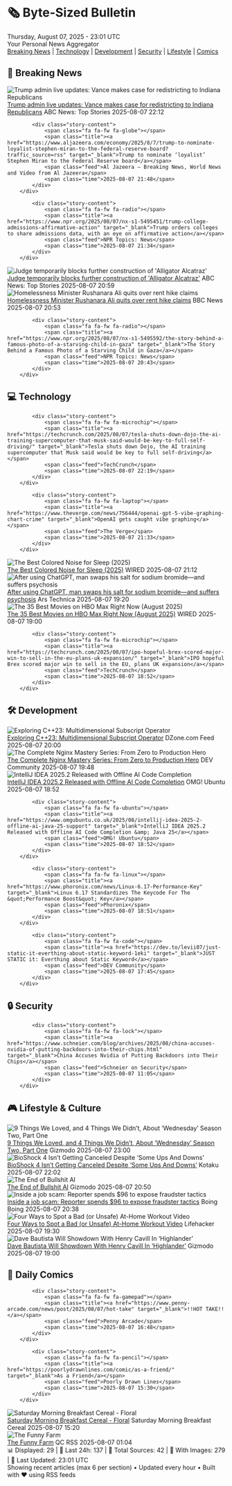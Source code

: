 <!-- Processing 54 RSS feeds at 2025-08-07 23:01:40 UTC -->
<!-- Processing: Penny Arcade -->
<!-- Processing: Poorly Drawn Lines -->
<!-- Processing: Garfield -->
<!-- Processing: Cyanide & Happiness -->
<!-- Processing: Questionable Content -->
<!-- Processing: Girl Genius -->
<!-- Processing: BBC Breaking News -->
<!-- Processing: Al Jazeera Breaking News -->
<!-- Processing: CBC News -->
<!-- Error processing https://rss.cbc.ca/lineup/topstories.xml: The read operation timed out -->
<!-- Processing: Reuters Top News -->
<!-- Processing: Reuters World News -->
<!-- Processing: Associated Press Breaking -->
<!-- Processing: ABC News Breaking -->
<!-- Processing: NBC News Breaking -->
<!-- Processing: TechCrunch -->
<!-- Processing: The Verge -->
<!-- Processing: O'Reilly Radar -->
<!-- Processing: WIRED -->
<!-- Processing: It's FOSS -->
<!-- Processing: DistroWatch -->
<!-- Processing: GitLab Blog -->
<!-- Processing: Martin Fowler -->
<!-- Processing: Gizmodo -->
<!-- Processing: Kotaku -->
<!-- Processing: Schneier on Security -->
<!-- Generated 5 new posts out of 25 feeds processed -->
<div class="newspaper-header">
    <h1 class="newspaper-title">🗞️ Byte-Sized Bulletin</h1>
    <div class="newspaper-date">Thursday, August 07, 2025 - 23:01 UTC</div>
    <div class="newspaper-subtitle">Your Personal News Aggregator</div>
</div>

<div class="newspaper-nav">
    <a href="#breaking">Breaking News</a> |
    <a href="#tech">Technology</a> |
    <a href="#dev">Development</a> |
    <a href="#security">Security</a> |
    <a href="#lifestyle">Lifestyle</a> |
    <a href="#webcomics">Comics</a>
</div>

<div class="news-section breaking-news" id="breaking">
<h2 class="section-header">🚨 Breaking News</h2>
<div class="stories-container">
<div class="story">
            <img src="https://s.abcnews.com/images/US/jd-vance-1-gty-gmh-250807_1754575456353_hpMain_4x3t_384.jpg" alt="Trump admin live updates: Vance makes case for redistricting to Indiana Republicans" class="story-image" loading="lazy" onerror="this.style.display='none'">
            <div class="story-content">
                <span class="fa fa-fw fa-tv"></span>
                <span class="title"><a href="https://abcnews.go.com/Politics/live-updates/trump-admin-live-updates/?id=124336385" target="_blank">Trump admin live updates: Vance makes case for redistricting to Indiana Republicans</a></span>
                <span class="feed">ABC News: Top Stories</span>
                <span class="time">2025-08-07 22:12</span>
            </div>
        </div>
<div class="story">
            
            <div class="story-content">
                <span class="fa fa-fw fa-globe"></span>
                <span class="title"><a href="https://www.aljazeera.com/economy/2025/8/7/trump-to-nominate-loyalist-stephen-miran-to-the-federal-reserve-board?traffic_source=rss" target="_blank">Trump to nominate ‘loyalist’ Stephen Miran to the Federal Reserve board</a></span>
                <span class="feed">Al Jazeera – Breaking News, World News and Video from Al Jazeera</span>
                <span class="time">2025-08-07 21:48</span>
            </div>
        </div>
<div class="story">
            
            <div class="story-content">
                <span class="fa fa-fw fa-radio"></span>
                <span class="title"><a href="https://www.npr.org/2025/08/07/nx-s1-5495451/trump-college-admissions-affirmative-action" target="_blank">Trump orders colleges to share admissions data, with an eye on affirmative action</a></span>
                <span class="feed">NPR Topics: News</span>
                <span class="time">2025-08-07 21:34</span>
            </div>
        </div>
<div class="story">
            <img src="https://s.abcnews.com/images/US/alligator-alcatraz-rt-jef-250807_1754594437294_hpMain_4x3t_384.jpg" alt="Judge temporarily blocks further construction of &#x27;Alligator Alcatraz&#x27;" class="story-image" loading="lazy" onerror="this.style.display='none'">
            <div class="story-content">
                <span class="fa fa-fw fa-tv"></span>
                <span class="title"><a href="https://abcnews.go.com/US/judge-temporarily-blocks-construction-alligator-alcatraz-immigrant-detention/story?id=124459998" target="_blank">Judge temporarily blocks further construction of &#x27;Alligator Alcatraz&#x27;</a></span>
                <span class="feed">ABC News: Top Stories</span>
                <span class="time">2025-08-07 20:59</span>
            </div>
        </div>
<div class="story">
            <img src="https://ichef.bbci.co.uk/ace/standard/240/cpsprodpb/6835/live/23eb6180-73c7-11f0-a73a-9fc4cd34ad2c.jpg" alt="Homelessness Minister Rushanara Ali quits over rent hike claims" class="story-image" loading="lazy" onerror="this.style.display='none'">
            <div class="story-content">
                <span class="fa fa-fw fa-flag"></span>
                <span class="title"><a href="https://www.bbc.com/news/articles/clyd3l2x2n8o?at_medium=RSS&at_campaign=rss" target="_blank">Homelessness Minister Rushanara Ali quits over rent hike claims</a></span>
                <span class="feed">BBC News</span>
                <span class="time">2025-08-07 20:53</span>
            </div>
        </div>
<div class="story">
            
            <div class="story-content">
                <span class="fa fa-fw fa-radio"></span>
                <span class="title"><a href="https://www.npr.org/2025/08/07/nx-s1-5495592/the-story-behind-a-famous-photo-of-a-starving-child-in-gaza" target="_blank">The Story Behind a Famous Photo of a Starving Child in Gaza</a></span>
                <span class="feed">NPR Topics: News</span>
                <span class="time">2025-08-07 20:43</span>
            </div>
        </div>
</div>
</div>
<div class="news-section tech-news" id="tech">
<h2 class="section-header">💻 Technology</h2>
<div class="stories-container">
<div class="story">
            
            <div class="story-content">
                <span class="fa fa-fw fa-microchip"></span>
                <span class="title"><a href="https://techcrunch.com/2025/08/07/tesla-shuts-down-dojo-the-ai-training-supercomputer-that-musk-said-would-be-key-to-full-self-driving/" target="_blank">Tesla shuts down Dojo, the AI training supercomputer that Musk said would be key to full self-driving</a></span>
                <span class="feed">TechCrunch</span>
                <span class="time">2025-08-07 22:19</span>
            </div>
        </div>
<div class="story">
            
            <div class="story-content">
                <span class="fa fa-fw fa-laptop"></span>
                <span class="title"><a href="https://www.theverge.com/news/756444/openai-gpt-5-vibe-graphing-chart-crime" target="_blank">OpenAI gets caught vibe graphing</a></span>
                <span class="feed">The Verge</span>
                <span class="time">2025-08-07 21:33</span>
            </div>
        </div>
<div class="story">
            <img src="https://media.wired.com/photos/6894ef71cde90d1b11cdf381/master/pass/The%20Best%20Colored%20Noise%20for%20Sleep.png" alt="The Best Colored Noise for Sleep (2025)" class="story-image" loading="lazy" onerror="this.style.display='none'">
            <div class="story-content">
                <span class="fa fa-fw fa-bolt"></span>
                <span class="title"><a href="https://www.wired.com/story/best-noise-for-sleep/" target="_blank">The Best Colored Noise for Sleep (2025)</a></span>
                <span class="feed">WIRED</span>
                <span class="time">2025-08-07 21:12</span>
            </div>
        </div>
<div class="story">
            <img src="https://cdn.arstechnica.net/wp-content/uploads/2025/08/GettyImages-2201240678-500x500-1754591905.jpg" alt="After using ChatGPT, man swaps his salt for sodium bromide—and suffers psychosis" class="story-image" loading="lazy" onerror="this.style.display='none'">
            <div class="story-content">
                <span class="fa fa-fw fa-cog"></span>
                <span class="title"><a href="https://arstechnica.com/health/2025/08/after-using-chatgpt-man-swaps-his-salt-for-sodium-bromide-and-suffers-psychosis/" target="_blank">After using ChatGPT, man swaps his salt for sodium bromide—and suffers psychosis</a></span>
                <span class="feed">Ars Technica</span>
                <span class="time">2025-08-07 19:20</span>
            </div>
        </div>
<div class="story">
            <img src="https://media.wired.com/photos/6894d7cc3d2a7b99d85f5e7d/master/pass/HBO-Movie-Guide-Culture-rev-1-FD6-07734_High_Res_JPEG.jpg" alt="The 35 Best Movies on HBO Max Right Now (August 2025)" class="story-image" loading="lazy" onerror="this.style.display='none'">
            <div class="story-content">
                <span class="fa fa-fw fa-bolt"></span>
                <span class="title"><a href="https://www.wired.com/story/best-movies-hbo-max-right-now/" target="_blank">The 35 Best Movies on HBO Max Right Now (August 2025)</a></span>
                <span class="feed">WIRED</span>
                <span class="time">2025-08-07 19:00</span>
            </div>
        </div>
<div class="story">
            
            <div class="story-content">
                <span class="fa fa-fw fa-microchip"></span>
                <span class="title"><a href="https://techcrunch.com/2025/08/07/ipo-hopeful-brex-scored-major-win-to-sell-in-the-eu-plans-uk-expansion/" target="_blank">IPO hopeful Brex scored major win to sell in the EU, plans UK expansion</a></span>
                <span class="feed">TechCrunch</span>
                <span class="time">2025-08-07 18:52</span>
            </div>
        </div>
</div>
</div>
<div class="news-section dev-news" id="dev">
<h2 class="section-header">🛠️ Development</h2>
<div class="stories-container">
<div class="story">
            <img src="https://dz2cdn1.dzone.com/thumbnail?fid=18551777&w=600" alt="Exploring C++23: Multidimensional Subscript Operator" class="story-image" loading="lazy" onerror="this.style.display='none'">
            <div class="story-content">
                <span class="fa fa-fw fa-newspaper"></span>
                <span class="title"><a href="https://dzone.com/articles/c23-multidimensional-subscript-operator" target="_blank">Exploring C++23: Multidimensional Subscript Operator</a></span>
                <span class="feed">DZone.com Feed</span>
                <span class="time">2025-08-07 20:00</span>
            </div>
        </div>
<div class="story">
            <img src="https://media2.dev.to/dynamic/image/width=800%2Cheight=%2Cfit=scale-down%2Cgravity=auto%2Cformat=auto/https%3A%2F%2Fdev-to-uploads.s3.amazonaws.com%2Fuploads%2Farticles%2Fu327rdk5y586nr1a676z.jpg" alt="The Complete Nginx Mastery Series: From Zero to Production Hero" class="story-image" loading="lazy" onerror="this.style.display='none'">
            <div class="story-content">
                <span class="fa fa-fw fa-code"></span>
                <span class="title"><a href="https://dev.to/unkletayo/the-complete-nginx-mastery-series-from-zero-to-production-hero-5cg" target="_blank">The Complete Nginx Mastery Series: From Zero to Production Hero</a></span>
                <span class="feed">DEV Community</span>
                <span class="time">2025-08-07 19:48</span>
            </div>
        </div>
<div class="story">
            <img src="https://i0.wp.com/www.omgubuntu.co.uk/wp-content/uploads/2025/08/intellij.jpg?resize=406%2C232&amp;ssl=1" alt="IntelliJ IDEA 2025.2 Released with Offline AI Code Completion" class="story-image" loading="lazy" onerror="this.style.display='none'">
            <div class="story-content">
                <span class="fa fa-fw fa-ubuntu"></span>
                <span class="title"><a href="https://www.omgubuntu.co.uk/2025/08/intellij-idea-2025-2-offline-ai-java-25-support" target="_blank">IntelliJ IDEA 2025.2 Released with Offline AI Code Completion</a></span>
                <span class="feed">OMG! Ubuntu</span>
                <span class="time">2025-08-07 18:52</span>
            </div>
        </div>
<div class="story">
            
            <div class="story-content">
                <span class="fa fa-fw fa-ubuntu"></span>
                <span class="title"><a href="https://www.omgubuntu.co.uk/2025/08/intellij-idea-2025-2-offline-ai-java-25-support" target="_blank">IntelliJ IDEA 2025.2 Released with Offline AI Code Completion &amp; Java 25</a></span>
                <span class="feed">OMG! Ubuntu</span>
                <span class="time">2025-08-07 18:52</span>
            </div>
        </div>
<div class="story">
            
            <div class="story-content">
                <span class="fa fa-fw fa-linux"></span>
                <span class="title"><a href="https://www.phoronix.com/news/Linux-6.17-Performance-Key" target="_blank">Linux 6.17 Standardizes The Keycode For The &quot;Performance Boost&quot; Key</a></span>
                <span class="feed">Phoronix</span>
                <span class="time">2025-08-07 18:51</span>
            </div>
        </div>
<div class="story">
            
            <div class="story-content">
                <span class="fa fa-fw fa-code"></span>
                <span class="title"><a href="https://dev.to/levii07/just-static-it-everthing-about-static-keyword-1eki" target="_blank">JUST STATIC it: Everthing about Static Keyword</a></span>
                <span class="feed">DEV Community</span>
                <span class="time">2025-08-07 17:45</span>
            </div>
        </div>
</div>
</div>
<div class="news-section security-news" id="security">
<h2 class="section-header">🔒 Security</h2>
<div class="stories-container">
<div class="story">
            
            <div class="story-content">
                <span class="fa fa-fw fa-lock"></span>
                <span class="title"><a href="https://www.schneier.com/blog/archives/2025/08/china-accuses-nvidia-of-putting-backdoors-into-their-chips.html" target="_blank">China Accuses Nvidia of Putting Backdoors into Their Chips</a></span>
                <span class="feed">Schneier on Security</span>
                <span class="time">2025-08-07 11:05</span>
            </div>
        </div>
</div>
</div>
<div class="news-section lifestyle-news" id="lifestyle">
<h2 class="section-header">🎮 Lifestyle & Culture</h2>
<div class="stories-container">
<div class="story">
            <img src="https://gizmodo.com/app/uploads/2025/08/Wednesday-Enid-Netflix-.jpg" alt="9 Things We Loved, and 4 Things We Didn’t, About ‘Wednesday’ Season Two, Part One" class="story-image" loading="lazy" onerror="this.style.display='none'">
            <div class="story-content">
                <span class="fa fa-fw fa-computer"></span>
                <span class="title"><a href="https://gizmodo.com/wednesday-season-2-part-one-spoilers-liked-didnt-like-2000640176" target="_blank">9 Things We Loved, and 4 Things We Didn’t, About ‘Wednesday’ Season Two, Part One</a></span>
                <span class="feed">Gizmodo</span>
                <span class="time">2025-08-07 23:00</span>
            </div>
        </div>
<div class="story">
            <img src="https://kotaku.com/app/uploads/2024/07/b217b25f792cd2f155ae86b9fe8974fe.jpg" alt="BioShock 4 Isn’t Getting Canceled Despite ‘Some Ups And Downs’" class="story-image" loading="lazy" onerror="this.style.display='none'">
            <div class="story-content">
                <span class="fa fa-fw fa-gamepad"></span>
                <span class="title"><a href="https://kotaku.com/bioshock-4-not-canceled-movie-judas-ken-levine-2000616424" target="_blank">BioShock 4 Isn’t Getting Canceled Despite ‘Some Ups And Downs’</a></span>
                <span class="feed">Kotaku</span>
                <span class="time">2025-08-07 22:02</span>
            </div>
        </div>
<div class="story">
            <img src="https://gizmodo.com/app/uploads/2025/05/OpenAI-ChatGPT.jpg" alt="The End of Bullshit AI" class="story-image" loading="lazy" onerror="this.style.display='none'">
            <div class="story-content">
                <span class="fa fa-fw fa-computer"></span>
                <span class="title"><a href="https://gizmodo.com/the-end-of-bullshit-ai-2000640302" target="_blank">The End of Bullshit AI</a></span>
                <span class="feed">Gizmodo</span>
                <span class="time">2025-08-07 20:50</span>
            </div>
        </div>
<div class="story">
            <img src="https://i0.wp.com/boingboing.net/wp-content/uploads/2025/08/Scam-text.jpg?fit=1200%2C827&amp;quality=60&amp;ssl=1" alt="Inside a job scam: Reporter spends $96 to expose fraudster tactics" class="story-image" loading="lazy" onerror="this.style.display='none'">
            <div class="story-content">
                <span class="fa fa-fw fa-arrow-right"></span>
                <span class="title"><a href="https://boingboing.net/2025/08/07/inside-a-job-scam-reporter-spends-96-to-expose-fraudster-tactics.html" target="_blank">Inside a job scam: Reporter spends $96 to expose fraudster tactics</a></span>
                <span class="feed">Boing Boing</span>
                <span class="time">2025-08-07 20:38</span>
            </div>
        </div>
<div class="story">
            <img src="https://lifehacker.com/imagery/articles/01K22YG14R023CH6WF85JG9EV4/hero-image.png" alt="Four Ways to Spot a Bad (or Unsafe) At-Home Workout Video" class="story-image" loading="lazy" onerror="this.style.display='none'">
            <div class="story-content">
                <span class="fa fa-fw fa-life-ring"></span>
                <span class="title"><a href="https://lifehacker.com/health/how-to-spot-a-bad-or-unsafe-at-home-workout-video?utm_medium=RSS" target="_blank">Four Ways to Spot a Bad (or Unsafe) At-Home Workout Video</a></span>
                <span class="feed">Lifehacker</span>
                <span class="time">2025-08-07 19:30</span>
            </div>
        </div>
<div class="story">
            <img src="https://gizmodo.com/app/uploads/2025/08/Dave-Bautista-Army-of-Dead.jpg" alt="Dave Bautista Will Showdown With Henry Cavill In ‘Highlander’" class="story-image" loading="lazy" onerror="this.style.display='none'">
            <div class="story-content">
                <span class="fa fa-fw fa-computer"></span>
                <span class="title"><a href="https://gizmodo.com/highlander-reboot-dave-bautista-kurgen-2000640233" target="_blank">Dave Bautista Will Showdown With Henry Cavill In ‘Highlander’</a></span>
                <span class="feed">Gizmodo</span>
                <span class="time">2025-08-07 19:00</span>
            </div>
        </div>
</div>
</div>
<div class="news-section webcomics-section" id="webcomics">
<h2 class="section-header">🎨 Daily Comics</h2>
<div class="stories-container">
<div class="story">
            
            <div class="story-content">
                <span class="fa fa-fw fa-gamepad"></span>
                <span class="title"><a href="https://www.penny-arcade.com/news/post/2025/08/07/hot-take" target="_blank">!!HOT TAKE!!</a></span>
                <span class="feed">Penny Arcade</span>
                <span class="time">2025-08-07 16:48</span>
            </div>
        </div>
<div class="story">
            
            <div class="story-content">
                <span class="fa fa-fw fa-pencil"></span>
                <span class="title"><a href="https://poorlydrawnlines.com/comic/as-a-friend/" target="_blank">As a Friend</a></span>
                <span class="feed">Poorly Drawn Lines</span>
                <span class="time">2025-08-07 15:30</span>
            </div>
        </div>
<div class="story">
            <img src="https://www.smbc-comics.com/comics/1754539869-20250807.png" alt="Saturday Morning Breakfast Cereal - Floral" class="story-image" loading="lazy" onerror="this.style.display='none'">
            <div class="story-content">
                <span class="fa fa-fw fa-smile"></span>
                <span class="title"><a href="https://www.smbc-comics.com/comic/floral" target="_blank">Saturday Morning Breakfast Cereal - Floral</a></span>
                <span class="feed">Saturday Morning Breakfast Cereal</span>
                <span class="time">2025-08-07 15:20</span>
            </div>
        </div>
<div class="story">
            <img src="http://www.questionablecontent.net/comics/5630.png" alt="The Funny Farm" class="story-image" loading="lazy" onerror="this.style.display='none'">
            <div class="story-content">
                <span class="fa fa-fw fa-music"></span>
                <span class="title"><a href="http://questionablecontent.net/view.php?comic=5630" target="_blank">The Funny Farm</a></span>
                <span class="feed">QC RSS</span>
                <span class="time">2025-08-07 01:04</span>
            </div>
        </div>
</div>
</div>

<div class="newspaper-footer">
    <div class="stats">
        📊 Displayed: 29 | 📅 Last 24h: 137 | 📡 Total Sources: 42 | 📸 With Images: 279 |
        🔄 Last Updated: 23:01 UTC
    </div>
    <div class="footer-note">
        Showing recent articles (max 6 per section) • Updated every hour • Built with ❤️ using RSS feeds
    </div>
</div>

